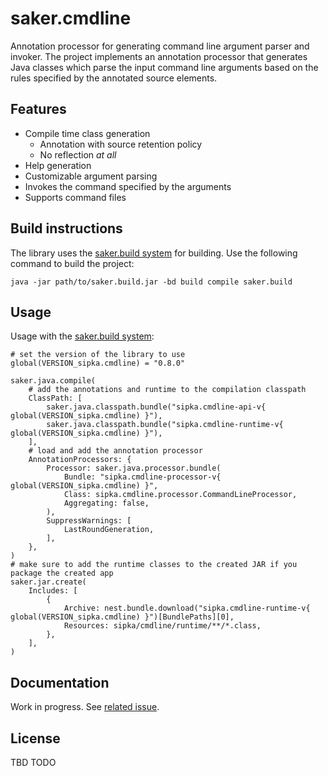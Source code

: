 # saker.cmdline

Annotation processor for generating command line argument parser and invoker. The project implements an annotation processor that generates Java classes which parse the input command line arguments based on the rules specified by the annotated source elements.

## Features

* Compile time class generation
	* Annotation with source retention policy
	* No reflection *at all*
* Help generation
* Customizable argument parsing
* Invokes the command specified by the arguments
* Supports command files

## Build instructions

The library uses the [saker.build system](https://saker.build) for building. Use the following command to build the project:

```
java -jar path/to/saker.build.jar -bd build compile saker.build
```

## Usage

Usage with the [saker.build system](https://saker.build):

```
# set the version of the library to use
global(VERSION_sipka.cmdline) = "0.8.0"

saker.java.compile(
    # add the annotations and runtime to the compilation classpath
    ClassPath: [
        saker.java.classpath.bundle("sipka.cmdline-api-v{ global(VERSION_sipka.cmdline) }"),
        saker.java.classpath.bundle("sipka.cmdline-runtime-v{ global(VERSION_sipka.cmdline) }"),
    ],
    # load and add the annotation processor
    AnnotationProcessors: {
        Processor: saker.java.processor.bundle(
            Bundle: "sipka.cmdline-processor-v{ global(VERSION_sipka.cmdline) }",
            Class: sipka.cmdline.processor.CommandLineProcessor,
            Aggregating: false,
        ),
        SuppressWarnings: [ 
            LastRoundGeneration,
        ],
    },
)
# make sure to add the runtime classes to the created JAR if you package the created app
saker.jar.create(
    Includes: [
        {
            Archive: nest.bundle.download("sipka.cmdline-runtime-v{ global(VERSION_sipka.cmdline) }")[BundlePaths][0],
            Resources: sipka/cmdline/runtime/**/*.class,
        },
    ],
)
```

## Documentation

Work in progress. See [related issue](https://github.com/Sipkab/sipka.cmdline/issues/1).

## License

TBD TODO
